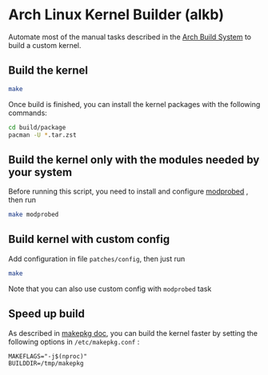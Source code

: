 # Arch Linux Kernel Builder (alkb)

Automate most of the manual tasks described in
the [Arch Build System](https://wiki.archlinux.org/title/Kernel/Arch_Build_System#:~:text=The%20Arch%20Build%20System%20can,configuration%20or%20add%20additional%20patches.)
to build a custom kernel.

## Build the kernel

```sh
make
```

Once build is finished, you can install the kernel packages with the following commands:

```sh
cd build/package
pacman -U *.tar.zst
```

## Build the kernel only with the modules needed by your system

Before running this script, you need to install and configure [modprobed](https://wiki.archlinux.org/title/Modprobed-db)
, then run

```sh
make modprobed
```

## Build kernel with custom config

Add configuration in file `patches/config`, then just run

```sh
make
```

Note that you can also use custom config with `modprobed` task

## Speed up build

As described in [makepkg doc](https://wiki.archlinux.org/title/Makepkg#Improving_compile_times), you can build the
kernel faster by setting the following options in `/etc/makepkg.conf` :

```
MAKEFLAGS="-j$(nproc)"
BUILDDIR=/tmp/makepkg
```

